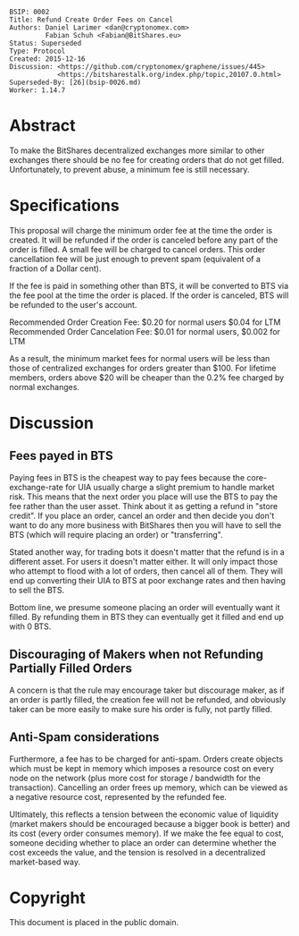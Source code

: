     BSIP: 0002
    Title: Refund Create Order Fees on Cancel
    Authors: Daniel Larimer <dan@cryptonomex.com>
             Fabian Schuh <Fabian@BitShares.eu>
    Status: Superseded
    Type: Protocol
    Created: 2015-12-16
    Discussion: <https://github.com/cryptonomex/graphene/issues/445>
                <https://bitsharestalk.org/index.php/topic,20107.0.html>
    Superseded-By: [26](bsip-0026.md)
    Worker: 1.14.7

# Abstract

To make the BitShares decentralized exchanges more similar to other exchanges
there should be no fee for creating orders that do not get filled.
Unfortunately, to prevent abuse, a minimum fee is still necessary.

# Specifications

This proposal will charge the minimum order fee at the time the order is
created. It will be refunded if the order is canceled before any part of the
order is filled. A small fee will be charged to cancel orders. This order
cancellation fee will be just enough to prevent spam (equivalent of a fraction
of a Dollar cent).

If the fee is paid in something other than BTS, it will be converted to BTS via
the fee pool at the time the order is placed. If the order is canceled, BTS will
be refunded to the user's account.

Recommended Order Creation Fee: $0.20 for normal users $0.04 for LTM Recommended
Order Cancelation Fee: $0.01 for normal users, $0.002 for LTM

As a result, the minimum market fees for normal users will be less than those of 
centralized exchanges for orders greater than $100. For lifetime members, orders
above $20 will be cheaper than the 0.2% fee charged by normal exchanges.

# Discussion

## Fees payed in BTS

Paying fees in BTS is the cheapest way to pay fees because the
core-exchange-rate for UIA usually charge a slight premium to handle market
risk. This means that the next order you place will use the BTS to pay the fee
rather than the user asset. Think about it as getting a refund in "store
credit". If you place an order, cancel an order and then decide you don't want
to do any more business with BitShares then you will have to sell the BTS (which
will require placing an order) or "transferring".

Stated another way, for trading bots it doesn't matter that the refund is in a
different asset. For users it doesn't matter either. It will only impact those
who attempt to flood with a lot of orders, then cancel all of them. They will
end up converting their UIA to BTS at poor exchange rates and then having to
sell the BTS.

Bottom line, we presume someone placing an order will eventually want it filled.
By refunding them in BTS they can eventually get it filled and end up with 0
BTS.

## Discouraging of Makers when not Refunding Partially Filled Orders

A concern is that the rule may encourage taker but discourage maker, as if an
order is partly filled, the creation fee will not be refunded, and obviously
taker can be more easily to make sure his order is fully, not partly filled.

## Anti-Spam considerations

Furthermore, a fee has to be charged for anti-spam. Orders create objects which
must be kept in memory which imposes a resource cost on every node on the
network (plus more cost for storage / bandwidth for the transaction). Cancelling
an order frees up memory, which can be viewed as a negative resource cost,
represented by the refunded fee.

Ultimately, this reflects a tension between the economic value of liquidity
(market makers should be encouraged because a bigger book is better) and its
cost (every order consumes memory). If we make the fee equal to cost, someone
deciding whether to place an order can determine whether the cost exceeds the
value, and the tension is resolved in a decentralized market-based way.

# Copyright

This document is placed in the public domain.

